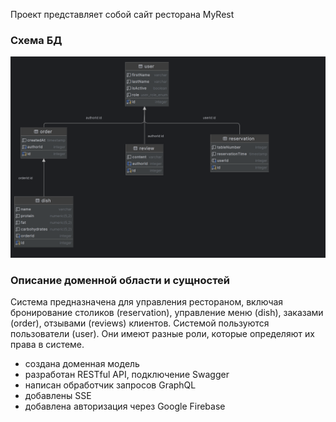
Проект представляет собой сайт ресторана MyRest

### Схема БД
![Схема](./myrest.png)

### Описание доменной области и сущностей

Система предназначена для управления рестораном, включая бронирование столиков (reservation), управление меню (dish), заказами (order), отзывами (reviews) клиентов. Системой пользуются пользователи (user). Они имеют разные роли, которые определяют их права в системе.   

- cоздана доменная модель
- разработан RESTful API, подключение Swagger
- написан обработчик запросов GraphQL
- добавлены SSE
- добавлена авторизация через Google Firebase

